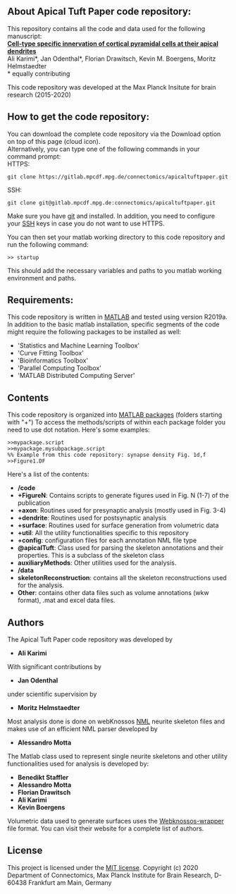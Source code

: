 ## About Apical Tuft Paper code repository:

This repository contains all the code and data used for the following manuscript:   
[**Cell-type specific innervation of cortical pyramidal cells at their apical dendrites**](https://elifesciences.org/articles/46876)  
Ali Karimi\*, Jan Odenthal\*, Florian Drawitsch, Kevin M. Boergens, Moritz Helmstaedter   
\* equally contributing   

This code repository was developed at the Max Planck Insitute for brain research (2015-2020)

## How to get the code repository:
You can download the complete code repository via the Download option on top of this page (cloud icon).   
Alternatively, you can type one of the following commands in your command prompt:  
HTTPS:  
```
git clone https://gitlab.mpcdf.mpg.de/connectomics/apicaltuftpaper.git
```
SSH:  
```
git clone git@gitlab.mpcdf.mpg.de:connectomics/apicaltuftpaper.git
```
Make sure you have [git](https://git-scm.com/downloads) and installed. In addition, you need to configure your 
[SSH](https://gitlab.mpcdf.mpg.de/help/ssh/README) keys in case you do not want to use HTTPS.

You can then set your matlab working directory to this code repository and run the following command:
```
>> startup
```
This should add the necessary variables and paths to you matlab working environment and paths.

## Requirements:
This code repository is written in [MATLAB](https://www.mathworks.com/) and tested using version R2019a. 
In addition to the basic matlab installation, specific segments of the code might require the following packages to be installed as well:   
* 'Statistics and Machine Learning Toolbox'
* 'Curve Fitting Toolbox'
* 'Bioinformatics Toolbox'
* 'Parallel Computing Toolbox'
* 'MATLAB Distributed Computing Server'

## Contents
This code repository is organized into [MATLAB packages](https://www.mathworks.com/help/matlab/matlab_oop/scoping-classes-with-packages.html) (folders starting with "+")
To access the methods/scripts of within each package folder you need to use dot notation. Here's some examples:
```
>>mypackage.script
>>mypackage.mysubpackage.script
%% Example from this code repository: synapse density Fig. 1d,f
>>Figure1.DF 
```
Here's a list of the contents:
* **/code**
* **+FigureN**: Contains scripts to generate figures used in Fig. N (1-7) of the publication
* **+axon**: Routines used for presynaptic analysis (mostly used in Fig. 3-4)
* **+dendrite**: Routines used for postsynaptic analysis
* **+surface**: Routines used for surface generation from volumetric data
* **+util**: All the utility functionalities specific to this repository
* **+config**: configuration files for each annotation NML file type
* **@apicalTuft**: Class used for parsing the skeleton annotations and their properties. This is a subclass of the skeleton class
* **auxiliaryMethods**: Other utilities used for the analysis.
* **/data**
* **skeletonReconstruction**: contains all the skeleton reconstructions used for the analysis.
* **Other**: contains other data files such as volume annotations (wkw format), .mat and excel data files.
## Authors

The Apical Tuft Paper code repository was developed by
* **Ali Karimi**

With significant contributions by
* **Jan Odenthal**

under scientific supervision by
* **Moritz Helmstaedter**

Most analysis done is done on webKnossos [NML](https://docs.webknossos.org/reference/data_formats#nml) neurite skeleton files and makes use of an efficient NML parser developed by 
* **Alessandro Motta**

The Matlab class used to represent single neurite skeletons and other utility functionalities used for analysis is developed by:
* **Benedikt Staffler**
* **Alessandro Motta**
* **Florian Drawitsch**
* **Ali Karimi**
* **Kevin Boergens**

Volumetric data used to generate surfaces uses the [Webknossos-wrapper](https://github.com/scalableminds/webknossos-wrap) file format. You can visit their website for a complete list of authors.

 
## License
This project is licensed under the [MIT license](LICENSE).
Copyright (c) 2020 Department of Connectomics, Max Planck Institute for
Brain Research, D-60438 Frankfurt am Main, Germany


